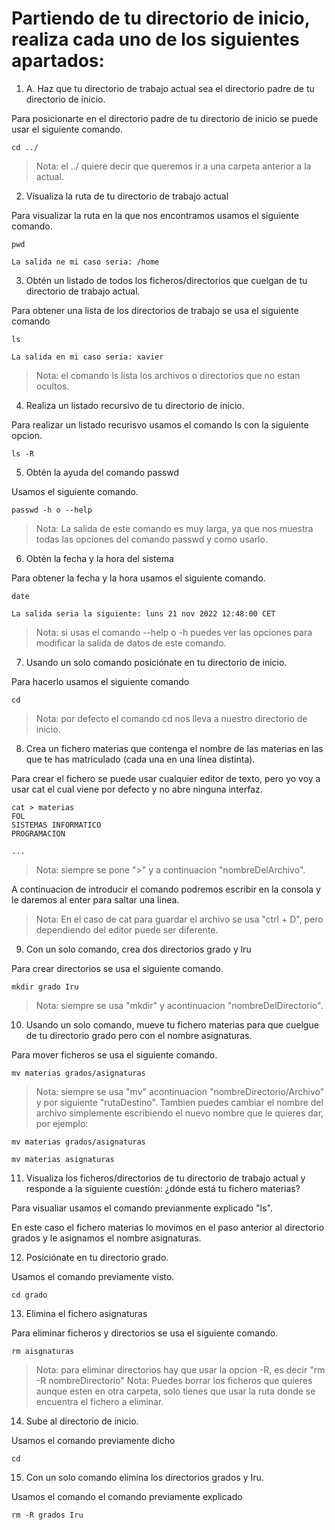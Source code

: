 # Partiendo de tu directorio de inicio, realiza cada uno de los siguientes apartados:

1. A. Haz que tu directorio de trabajo actual sea el directorio padre de tu directorio de inicio.

Para posicionarte en el directorio padre de tu directorio de inicio se puede usar el siguiente comando.

~~~
cd ../
~~~

>Nota: el ../  quiere decir que queremos ir a una carpeta anterior a la actual.

2. Visualiza la ruta de tu directorio de trabajo actual

Para visualizar la ruta en la que nos encontramos usamos el siguiente comando.

~~~
pwd

La salida ne mi caso seria: /home
~~~

3. Obtén un listado de todos los ficheros/directorios que cuelgan de tu directorio de trabajo actual.

Para obtener una lista de los directorios de trabajo se usa el siguiente comando

~~~
ls

La salida en mi caso seria: xavier
~~~

>Nota: el comando ls lista los archivos o directorios que no estan ocultos.

4. Realiza un listado recursivo de tu directorio de inicio.

Para realizar un listado recurisvo usamos el comando ls con la siguiente opcion.

~~~
ls -R
~~~

5. Obtén la ayuda del comando passwd

Usamos el siguiente comando.

~~~
passwd -h o --help
~~~ 

>Nota: La salida de este comando es muy larga, ya que nos muestra todas las opciones del comando passwd y como usarlo.

6. Obtén la fecha y la hora del sistema

Para obtener la fecha y la hora usamos el siguiente comando.

~~~
date 

La salida seria la siguiente: luns 21 nov 2022 12:48:00 CET
~~~

>Nota: si usas el comando --help o -h puedes ver las opciones para modificar la salida de datos de este comando.

7. Usando un solo comando posiciónate en tu directorio de inicio.

Para hacerlo usamos el siguiente comando

~~~
cd 
~~~

>Nota: por defecto el comando cd nos lleva a nuestro directorio de inicio.

8. Crea un fichero materias que contenga el nombre de las materias en las que te has matriculado (cada una en una línea distinta).

Para crear el fichero se puede usar cualquier editor de texto, pero yo voy a usar cat el cual viene por defecto y no abre ninguna interfaz.

~~~ 
cat > materias
FOL
SISTEMAS INFORMATICO
PROGRAMACION

...
~~~

>Nota: siempre se pone ">" y a continuacion "nombreDelArchivo".

A continuacion de introducir el comando podremos escribir en la consola y le daremos al enter para saltar una linea.

>Nota: En el caso de cat para guardar el archivo se usa "ctrl + D", pero dependiendo del editor puede ser diferente.

9. Con un solo comando, crea dos directorios grado y lru

Para crear directorios se usa el siguiente comando.

~~~
mkdir grado Iru
~~~ 

>Nota: siempre se usa "mkdir" y acontinuacion "nombreDelDirectorio".

10. Usando un solo comando, mueve tu fichero materias para que cuelgue de tu directorio grado pero con el nombre asignaturas.

Para mover ficheros se usa el siguiente comando.

~~~
mv materias grados/asignaturas
~~~

>Nota: siempre se usa "mv" acontinuacion "nombreDirectorio/Archivo" y por siguiente "rutaDestino". Tambien puedes cambiar el nombre del archivo simplemente escribiendo el nuevo nombre que le quieres dar, por ejemplo:

~~~
mv materias grados/asignaturas

mv materias asignaturas
~~~

11. Visualiza los ficheros/directorios de tu directorio de trabajo actual y responde a la siguiente cuestión: ¿dónde está tu fichero materias?

Para visualiar usamos el comando previanmente explicado "ls".

En este caso el fichero materias lo movimos en el paso anterior al directorio grados y le asignamos el nombre asignaturas.

12. Posiciónate en tu directorio grado.

Usamos el comando previamente visto.

~~~
cd grado
~~~ 


13. Elimina el fichero asignaturas

Para eliminar ficheros y directorios se usa el siguiente comando.

~~~
rm aisgnaturas
~~~

>Nota: para eliminar directorios hay que usar la opcion -R, es decir "rm -R nombreDirectorio"
>Nota: Puedes borrar los ficheros que quieres aunque esten en otra carpeta, solo tienes que usar la ruta donde se encuentra el fichero a eliminar.

14. Sube al directorio de inicio.

Usamos el comando previamente dicho

~~~
cd
~~~

15. Con un solo comando elimina los directorios grados y Iru.

Usamos el comando el comando previamente explicado

~~~
rm -R grados Iru
~~~
